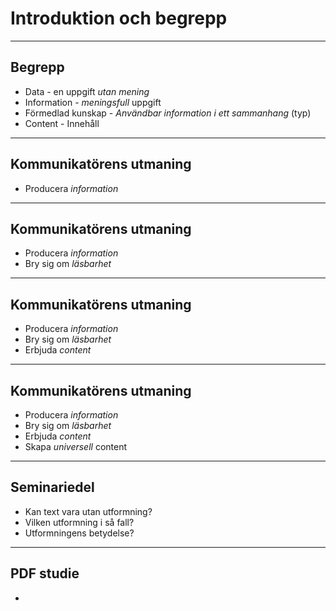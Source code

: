 # Introduktion och begrepp

---

## Begrepp

* Data - en uppgift *utan mening*
* Information - *meningsfull* uppgift
* Förmedlad kunskap - *Användbar information i ett sammanhang* (typ)
* Content - Innehåll

---

## Kommunikatörens utmaning

* Producera *information*

---

## Kommunikatörens utmaning

* Producera *information*
* Bry sig om *läsbarhet*

---

## Kommunikatörens utmaning

* Producera *information*
* Bry sig om *läsbarhet*
* Erbjuda *content*

---

## Kommunikatörens utmaning

* Producera *information*
* Bry sig om *läsbarhet*
* Erbjuda *content*
* Skapa *universell* content

---

## Seminariedel

* Kan text vara utan utformning?
* Vilken utformning i så fall?
* Utformningens betydelse?

---

## PDF studie

* 